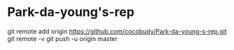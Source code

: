 # Park-da-young's-rep
git remote add origin https://github.com/cocobudy/Park-da-young-s-rep.git
git remote -v
git push -u origin master
